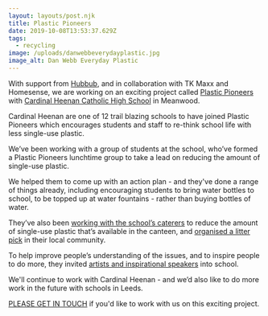```yaml
---
layout: layouts/post.njk
title: Plastic Pioneers
date: 2019-10-08T13:53:37.629Z
tags:
  - recycling
image: /uploads/danwebbeverydayplastic.jpg
image_alt: Dan Webb Everyday Plastic
---
```


With support from [Hubbub](https://www.hubbub.org.uk/), and in collaboration with TK Maxx and Homesense, we are working on an exciting project called [Plastic Pioneers](https://www.hubbub.org.uk/plastic-pioneers) with [Cardinal Heenan Catholic High School](https://www.cardinalheenan.com/pages/news/89622) in Meanwood.

Cardinal Heenan are one of 12 trail blazing schools to have joined Plastic Pioneers which encourages students and staff to re-think school life with less single-use plastic.

We’ve been working with a group of students at the school, who’ve formed a Plastic Pioneers lunchtime group to take a lead on reducing the amount of single-use plastic.

We helped them to come up with an action plan - and they've done a range of things already, including encouraging students to bring water bottles to school, to be topped up at water fountains - rather than buying bottles of water.

They’ve also been [working with the school’s caterers](https://twitter.com/CHCHSLeeds/status/1197500108461498368) to reduce the amount of single-use plastic that’s available in the canteen, and [organised a litter pick](https://twitter.com/CHCHSLeeds/status/1195679315041619968?s=20) in their local community.

To help improve people’s understanding of the issues, and to inspire people to do more, they invited [artists and inspirational speakers](https://twitter.com/CHCHSLeeds/status/1197499830765010944?s=20) into school.

We'll continue to work with Cardinal Heenan - and we’d also like to do more work in the future with schools in Leeds.

[PLEASE GET IN TOUCH](mailto:rob@zerowasteleeds.org.uk) if you'd like to work with us on this exciting project.

